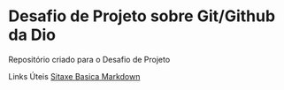 # Desafio de Projeto sobre Git/Github da Dio
Repositório criado para o Desafio de Projeto

Links Úteis
[Sitaxe Basica Markdown](https://www.makdownguide.org/basic-syntax/)
